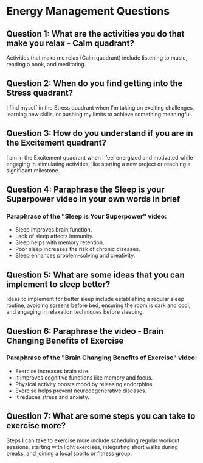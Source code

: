 # Energy Management Questions

## Question 1: What are the activities you do that make you relax - Calm quadrant?

Activities that make me relax (Calm quadrant) include listening to music, reading a book, and meditating.

## Question 2: When do you find getting into the Stress quadrant?

I find myself in the Stress quadrant when I'm taking on exciting challenges, learning new skills, or pushing my limits to achieve something meaningful.

## Question 3: How do you understand if you are in the Excitement quadrant?

I am in the Excitement quadrant when I feel energized and motivated while engaging in stimulating activities, like starting a new project or reaching a significant milestone.

## Question 4: Paraphrase the Sleep is your Superpower video in your own words in brief

### Paraphrase of the "Sleep is Your Superpower" video:

- Sleep improves brain function.
- Lack of sleep affects immunity.
- Sleep helps with memory retention.
- Poor sleep increases the risk of chronic diseases.
- Sleep enhances problem-solving and creativity.

## Question 5: What are some ideas that you can implement to sleep better?

Ideas to implement for better sleep include establishing a regular sleep routine, avoiding screens before bed, ensuring the room is dark and cool, and engaging in relaxation techniques before sleeping.

## Question 6: Paraphrase the video - Brain Changing Benefits of Exercise

### Paraphrase of the "Brain Changing Benefits of Exercise" video:

- Exercise increases brain size.
- It improves cognitive functions like memory and focus.
- Physical activity boosts mood by releasing endorphins.
- Exercise helps prevent neurodegenerative diseases.
- It reduces stress and anxiety.

## Question 7: What are some steps you can take to exercise more?

Steps I can take to exercise more include scheduling regular workout sessions, starting with light exercises, integrating short walks during breaks, and joining a local sports or fitness group.
